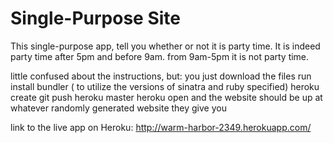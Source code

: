 # Single-Purpose Site

This single-purpose app, tell you whether or not it is party time. It is indeed party time after 5pm and before 9am. from 9am-5pm it is not party time. 

little confused about the instructions, but: 
you just download the files
run install bundler ( to utilize the versions of sinatra and ruby specified)
heroku create
git push heroku master
heroku open 
and the website should be up at whatever randomly generated website they give you 


link to the live app on Heroku: http://warm-harbor-2349.herokuapp.com/
